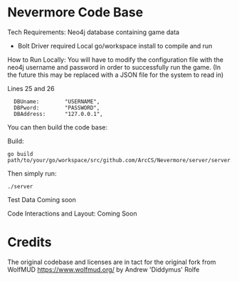 # Nevermore Code Base

Tech Requirements:
  Neo4j database containing game data
   - Bolt Driver required
  Local go/workspace install to compile and run

How to Run Locally:
  You will have to modify the configuration file with the neo4j username and password in order to successfully run the game.
  (In the future this may be replaced with a JSON file for the system to read in)
  
  Lines 25 and 26
  ```
	DBUname:		"USERNAME",
	DBPword:		"PASSWORD",
	DBAddress:		"127.0.0.1",
  ```
  
  You can then build the code base:
  
  
  Build: 
  ```
  go build path/to/your/go/workspace/src/github.com/ArcCS/Nevermore/server/server.go
  ```

  Then simply run:
  ```
  ./server
  ```
  

Test Data
  Coming soon

Code Interactions and Layout:
  Coming Soon

# Credits
The original codebase and licenses are in tact for the original fork from WolfMUD https://www.wolfmud.org/ by Andrew 'Diddymus' Rolfe
